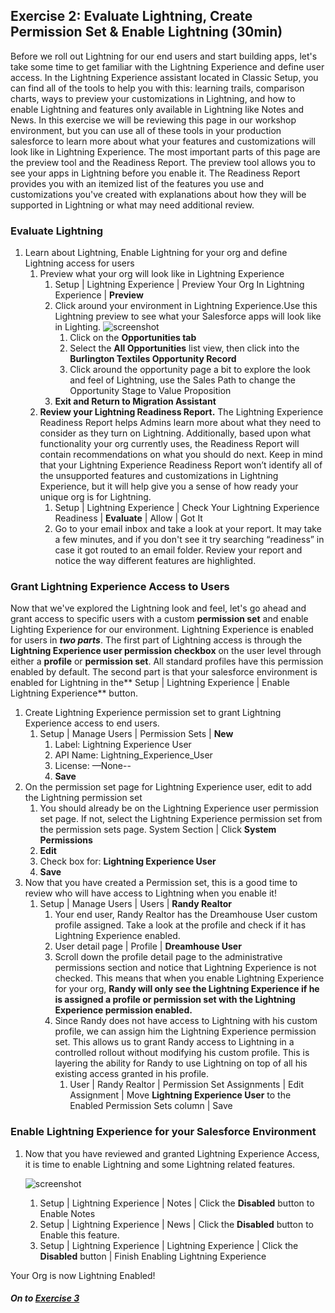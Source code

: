 ## Exercise 2: Evaluate Lightning, Create Permission Set & Enable Lightning  (30min)

Before we roll out Lightning for our end users and start building apps, let's take some time to get familiar with the Lightning Experience and define user access. In the Lightning Experience assistant located in Classic Setup, you can find all of the tools to help you with this: learning trails, comparison charts, ways to preview your customizations in Lightning, and how to enable Lightning and features only available in Lightning like Notes and News. In this exercise we will be reviewing this page in our workshop environment, but you can use all of these tools in your production salesforce  to learn more about what your features and customizations will look like in Lightning Experience. The most important parts of this page are the preview tool and the Readiness Report. The preview tool allows you to see your apps in Lightning before you enable it. The Readiness Report provides you with an itemized list of the features you use and customizations you've created with explanations about how they will be supported in Lightning or what may need additional review.


### Evaluate Lightning

1. Learn about Lightning, Enable Lightning for your org and define Lightning access for users 
    1. Preview what your org will look like in Lightning Experience
        1. Setup | Lightning Experience | Preview Your Org In Lightning Experience | **Preview** 
        2. Click around your environment in Lightning Experience.Use this Lightning preview to see what your Salesforce apps will look like in Lighting. ![screenshot](http://g.recordit.co/NUS9dJkOCe.gif)    
            1.  Click on the **Opportunities tab**
            2. Select the **All Opportunities** list view, then click into the **Burlington Textiles Opportunity Record**
            3. Click around the opportunity  page a bit to explore the look and feel of Lightning, use the Sales Path to change the Opportunity Stage to Value Proposition 
        3. **Exit and Return to Migration Assistant**
    2. **Review your Lightning Readiness Report.** The Lightning Experience Readiness Report helps Admins learn more about what they need to consider as they turn on Lightning. Additionally, based upon what functionality your org currently uses, the Readiness Report will contain recommendations on what you should do next. Keep in mind that your Lightning Experience Readiness Report won’t identify all of the unsupported features and customizations in Lightning Experience, but it will help give you a sense of how ready your unique org is for Lightning.
        1. Setup | Lightning Experience | Check Your Lightning Experience Readiness | **Evaluate**  | Allow | Got It 
        2. Go to your email inbox and take a look at your report. It may take a few minutes, and if you don't see it try searching “readiness” in case it got routed to an email folder. Review your report and notice the way different features are highlighted. 

### Grant Lightning Experience Access to Users

Now that we've explored the Lightning look and feel, let's go ahead and grant access to specific users with a custom **permission set** and enable Lighting Experience for our environment. Lightning Experience is enabled for users in **_two parts_**. The first part of Lightning access is through the **Lightning Experience user permission checkbox** on the user level through either a **profile** or **permission set**. All standard profiles have this permission enabled by default. The second part is that your salesforce environment is enabled for Lightning in the** Setup | Lightning Experience | Enable Lightning Experience** button. 

1. Create Lightning Experience permission set to grant Lightning Experience access to end users. 
    1. Setup | Manage Users | Permission Sets | **New**
        1. Label: Lightning Experience User
        2. API Name: Lightning_Experience_User
        3. License: —None--
        4. **Save**
2. On the permission set page for Lightning Experience user, edit to add the Lightning permission set
    1. You should already be on the Lightning Experience user permission set page. If not, select the Lightning Experience permission set from the permission sets page. System Section | Click **System Permissions**
    2. **Edit**
    3. Check box for: **Lightning Experience User**
    4. **Save**
3. Now that you have created a Permission set, this is a good time to review who will have access to Lightning when you enable it!
    1. Setup | Manage Users | Users | **Randy Realtor**
        1. Your end user, Randy Realtor has the Dreamhouse User custom profile assigned. Take a look at the profile and check if it has Lightning Experience enabled. 
        2. User detail page | Profile | **Dreamhouse User**
        3. Scroll down the profile detail page to the administrative permissions section and notice that Lightning Experience is not checked. This means that when you enable Lightning Experience for your org, **Randy will only see the Lightning Experience if he is assigned a profile or permission set with the Lightning Experience permission enabled.**
        4. Since Randy does not have access to Lightning with his custom profile, we can assign him the Lightning Experience permission set. This allows us to grant Randy access to Lightning in a controlled rollout without modifying his custom profile. This is layering the ability for Randy to use Lightning on top of all his existing access granted in his profile.
            1. User | Randy Realtor | Permission Set Assignments | Edit Assignment | Move **Lightning Experience User** to the Enabled Permission Sets column | Save 

### Enable Lightning Experience for your Salesforce Environment

1. Now that you have reviewed and granted Lightning Experience Access, it is time to enable Lightning and some Lightning related features.  

    ![screenshot](http://g.recordit.co/sqc8Fjb2Jv.gif) 
    
   1. Setup | Lightning Experience | Notes | Click the **Disabled** button to Enable Notes
   2. Setup | Lightning Experience | News | Click the **Disabled** button to Enable this feature. 
   3. Setup | Lightning Experience | Lightning Experience | Click the **Disabled** button | Finish Enabling Lightning Experience 


Your Org is now Lightning Enabled!


##### On to **[Exercise 3](https://github.com/garazi/LightningAdoptionWorkshop/blob/master/docs/Exercise_d3.md)** 
